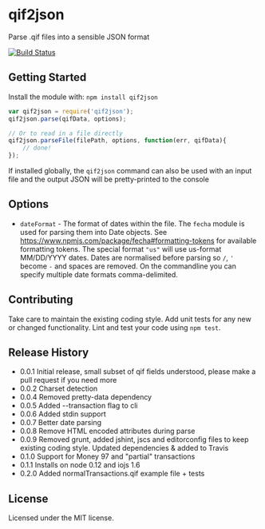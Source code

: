 # qif2json

Parse .qif files into a sensible JSON format

[![Build Status](https://travis-ci.org/spmason/qif2json.svg)](https://travis-ci.org/spmason/qif2json)

## Getting Started
Install the module with: `npm install qif2json`

```javascript
var qif2json = require('qif2json');
qif2json.parse(qifData, options);

// Or to read in a file directly
qif2json.parseFile(filePath, options, function(err, qifData){
    // done!
});
```

If installed globally, the `qif2json` command can also be used with an input file and the output JSON will be pretty-printed to the console

## Options

* `dateFormat` - The format of dates within the file.  The `fecha` module is used for parsing them into Date objects.  See https://www.npmjs.com/package/fecha#formatting-tokens for available formatting tokens. The special format `"us"` will use us-format MM/DD/YYYY dates. Dates are normalised before parsing so `/`, `'` become `-` and spaces are removed.  On the commandline you can specify multiple date formats comma-delimited.

## Contributing
Take care to maintain the existing coding style. Add unit tests for any new or changed functionality. Lint and test your code using `npm test`.

## Release History
* 0.0.1 Initial release, small subset of qif fields understood, please make a pull request if you need more
* 0.0.2 Charset detection
* 0.0.4 Removed pretty-data dependency
* 0.0.5 Added --transaction flag to cli
* 0.0.6 Added stdin support
* 0.0.7 Better date parsing
* 0.0.8 Remove HTML encoded attributes during parse
* 0.0.9 Removed grunt, added jshint, jscs and editorconfig files to keep existing coding style. Updated dependencies & added to Travis
* 0.1.0 Support for Money 97 and "partial" transactions
* 0.1.1 Installs on node 0.12 and iojs 1.6
* 0.2.0 Added normalTransactions.qif example file + tests

## License
Licensed under the MIT license.
